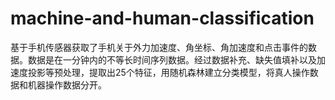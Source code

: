 # machine-and-human-classification
基于手机传感器获取了手机关于外力加速度、角坐标、角加速度和点击事件的数据。数据是在一分钟内的不等长时间序列数据。经过数据补充、缺失值填补以及加速度投影等预处理，提取出25个特征，用随机森林建立分类模型，将真人操作数据和机器操作数据分开。
